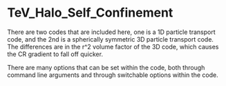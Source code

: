 # TeV_Halo_Self_Confinement

There are two codes that are included here, one is a 1D particle transport code, and the 2nd is a spherically symmetric 3D particle transport code. The differences are in the r^2 volume factor of the 3D code, which causes the CR gradient to fall off quicker.

There are many options that can be set within the code, both through command line arguments and through switchable options within the code.

